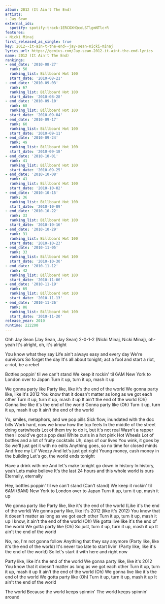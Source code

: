 ```yaml
---
album: 2012 (It Ain't The End)
artists:
- Jay Sean
external_ids:
  spotify: spotify:track:1ERCOXHQcoLSTlgmNTlcrR
features:
- Nicki Minaj
first_released_as_single: true
key: 2012--it-ain-t-the-end--jay-sean-nicki-minaj
lyrics_url: https://genius.com/Jay-sean-2012-it-aint-the-end-lyrics
name: 2012 (It Ain't The End)
rankings:
- end_date: '2010-08-27'
  rank: 50
  ranking_list: Billboard Hot 100
  start_date: '2010-08-21'
- end_date: '2010-09-03'
  rank: 67
  ranking_list: Billboard Hot 100
  start_date: '2010-08-28'
- end_date: '2010-09-10'
  rank: 68
  ranking_list: Billboard Hot 100
  start_date: '2010-09-04'
- end_date: '2010-09-17'
  rank: 60
  ranking_list: Billboard Hot 100
  start_date: '2010-09-11'
- end_date: '2010-09-24'
  rank: 49
  ranking_list: Billboard Hot 100
  start_date: '2010-09-18'
- end_date: '2010-10-01'
  rank: 41
  ranking_list: Billboard Hot 100
  start_date: '2010-09-25'
- end_date: '2010-10-08'
  rank: 41
  ranking_list: Billboard Hot 100
  start_date: '2010-10-02'
- end_date: '2010-10-15'
  rank: 36
  ranking_list: Billboard Hot 100
  start_date: '2010-10-09'
- end_date: '2010-10-22'
  rank: 33
  ranking_list: Billboard Hot 100
  start_date: '2010-10-16'
- end_date: '2010-10-29'
  rank: 31
  ranking_list: Billboard Hot 100
  start_date: '2010-10-23'
- end_date: '2010-11-05'
  rank: 33
  ranking_list: Billboard Hot 100
  start_date: '2010-10-30'
- end_date: '2010-11-12'
  rank: 42
  ranking_list: Billboard Hot 100
  start_date: '2010-11-06'
- end_date: '2010-11-19'
  rank: 69
  ranking_list: Billboard Hot 100
  start_date: '2010-11-13'
- end_date: '2010-11-26'
  rank: 88
  ranking_list: Billboard Hot 100
  start_date: '2010-11-20'
release_year: 2010
runtime: 222200
---
```

Ohh
Jay Sean (Jay Sean, Jay Sean)
2-0-1-2 (Nicki Minaj, Nicki Minaj), oh-yeah
It's alright, oh, it's alright


You know what they say
Life ain't always easy and every day
We're survivors
So forget the day
It's all about tonight; act a fool and start a riot, a-riot, be a rebel


Bottles poppin' til we can't stand
We keep it rockin' til 6AM
New York to London over to Japan
Turn it up, turn it up, mash it up


We gonna party like
Party like, like it's the end of the world
We gonna party like, like it's 2012
You know that it doesn't matter as long as we got each other
Turn it up, turn it up, mash it up
It ain't the end of the world (Oh)
Gonna live like it's the end of the world
Gonna party like (Oh)
Turn it up, turn it up, mash it up
It ain't the end of the world


Yo, smiles, metaphors, and we pop pills
Sick flow, inundated with the doc bills
Work hard, now we know how the top feels
In the middle of the street doing cartwheels
Lot of them try to do it, but it's not real
Wasn't a rapper then I could've got a pop deal
White curls in a hot pink Hot Wheels
Lot of bottles and a lot of fruity cocktails
Uh, days of our lives
You wink, it goes by
So we'll just get it with no edits
Anything goes, so no time for closed minds
And free my Lil' Weezy
And let's just get right
Young money, cash money in the building
Let's go, the world ends tonight


Have a drink with me
And let's make tonight go down in history
In history, yeah
Lets make believe
It's the last 24 hours and this whole world is ours
Eternally, eternally


Hey, bottles poppin' til we can't stand (Can't stand)
We keep it rockin' til 6AM (6AM)
New York to London over to Japan
Turn it up, turn it up, mash it up


We gonna party like
Party like, like it's the end of the world (Like it's the end of the world)
We gonna party like, like it's 2012 (like it's 2012)
You know that it doesn't matter as long as we got each other
Turn it up, turn it up, mash it up
I know, it ain't the end of the world (Oh)
We gotta live like it's the end of the world
We gotta party like (Oh)
So just, turn it up, turn it up, mash it up
It ain't the end of the world


No, no, I'm not gonna follow
Anything that they say anymore
(Party like, like it's the end of the world)
It's never too late to start livin'
(Party like, like it's the end of the world)
So let's start it with here and right now


Party like, like it's the end of the world
We gonna party like, like it's 2012
You know that it doesn't matter as long as we got each other
Turn it up, turn it up, mash it up
It ain't the end of the world (Oh)
We gonna live like it's the end of the world
We gotta party like (Oh)
Turn it up, turn it up, mash it up
It ain't the end of the world


The world
Because the world keeps spinnin'
The world keeps spinnin' around
